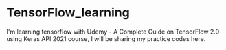 # TensorFlow_learning
I'm learning tensorflow with Udemy - A Complete Guide on TensorFlow 2.0 using Keras API 2021 course, I will be sharing my practice codes here.
